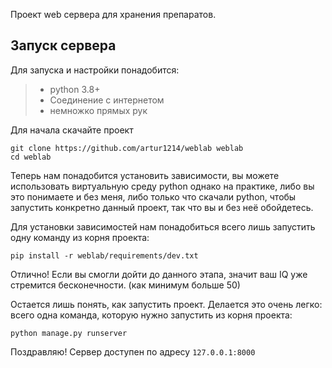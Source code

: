 Проект web сервера для хранения препаратов.

## Запуск сервера
Для запуска и настройки понадобится:

> - python 3.8+
> - Соединение с интернетом
> - немножко прямых рук

Для начала скачайте проект

```shell
git clone https://github.com/artur1214/weblab weblab
cd weblab
```
Теперь нам понадобится установить зависимости, вы можете использовать виртуальную среду python
однако на практике, либо вы это понимаете и без меня, либо только что скачали python, чтобы запустить конкретно данный
проект, так что вы и без неё обойдетесь.

Для установки зависимостей нам понадобиться всего лишь запустить одну команду из корня проекта:

```shell
pip install -r weblab/requirements/dev.txt
```
Отлично! Если вы смогли дойти до данного этапа, значит ваш IQ уже стремится бесконечности. (как минимум больше 50)

Остается лишь понять, как запустить проект. Делается это очень легко: всего одна команда, которую нужно запустить из корня проекта:
```shell
python manage.py runserver
```
Поздравляю! Сервер доступен по адресу `127.0.0.1:8000`